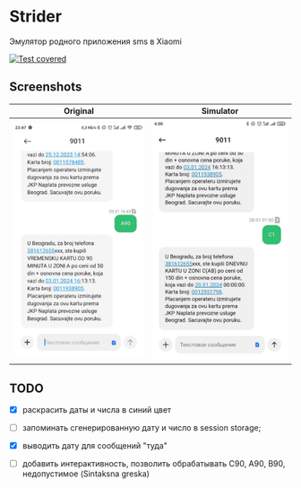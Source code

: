 # Strider
Эмулятор родного приложения sms в Xiaomi

[![Test covered](https://github.com/asavan/strider/actions/workflows/static.yml/badge.svg)](https://github.com/asavan/strider/actions/workflows/static.yml)

## Screenshots

Original             |  Simulator
:-------------------------:|:-------------------------:
![Original](/assets/photo_5307573224525125836_y.jpg)  |  ![Simulator](/assets/photo_5307573224525126292_y.jpg)

## TODO
- [x] раскрасить даты и числа в синий цвет
- [ ] запоминать сгенерированную дату и число в session storage;
- [x] выводить дату для сообщений "туда"
- [ ] добавить интерактивность, позволить обрабатывать C90, A90, B90, недопустимое (Sintaksna greska)

